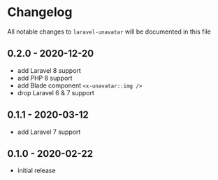 # Changelog

All notable changes to `laravel-unavatar` will be documented in this file

## 0.2.0 - 2020-12-20

- add Laravel 8 support
- add PHP 8 support
- add Blade component `<x-unavatar::img />`
- drop Laravel 6 & 7 support

## 0.1.1 - 2020-03-12

- add Laravel 7 support

## 0.1.0 - 2020-02-22

- initial release
